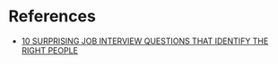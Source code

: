 # References

- [10 SURPRISING JOB INTERVIEW QUESTIONS THAT IDENTIFY THE RIGHT PEOPLE](https://leadershipfreak.blog/2023/04/18/10-surprising-job-interview-questions-that-identify-the-right-people/)